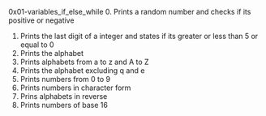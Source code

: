 0x01-variables_if_else_while
0. Prints a random number and checks if its positive or negative
1. Prints the last digit of a integer and states if its greater or less than 5 or equal to 0
2. Prints the alphabet
3. Prints alphabets from a to z and A to Z
4. Prints the alphabet excluding q and e
5. Prints numbers from 0 to 9
6. Prints numbers in character form
7. Prins alphabets in reverse
8. Prints numbers of base 16
